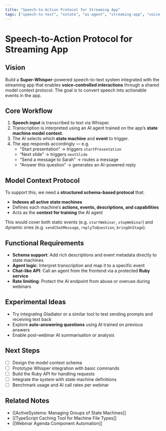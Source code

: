```yaml
---
title: "Speech-to-Action Protocol for Streaming App"
tags: ["speech-to-text", "xstate", "ai-agent", "streaming-app", "voice-control", "model-context"]
---
```


# Speech-to-Action Protocol for Streaming App

## Vision  
Build a **Super-Whisper**-powered speech-to-text system integrated with the streaming app that enables **voice-controlled interactions** through a shared model context protocol. The goal is to convert speech into actionable events in the app.

## Core Workflow  
1. **Speech input** is transcribed to text via Whisper.  
2. Transcription is interpreted using an AI agent trained on the app’s **state machine model context**.  
3. The AI selects which **state machine** and **event** to trigger.  
4. The app responds accordingly — e.g.  
   - “Start presentation” → triggers `startPresentation`  
   - “Next slide” → triggers `nextSlide`  
   - “Send a message to Sarah” → routes a message  
   - “Answer this question” → generates an AI-powered reply  

## Model Context Protocol  
To support this, we need a **structured schema-based protocol** that:  
- **Indexes all active state machines**  
- Defines each machine’s **actions, events, descriptions, and capabilities**  
- Acts as the **context for training** the AI agent  

This would cover both static events (e.g. `startWebinar`, `stopWebinar`) and dynamic ones (e.g. `sendChatMessage`, `replyToQuestion`, `bringOnStage`).

## Functional Requirements  
- **Schema support**: Add rich descriptions and event metadata directly to state machines  
- **Agent logic**: Interpret transcription and map it to a specific event  
- **Chat-like API**: Call an agent from the frontend via a protected **Ruby service**  
- **Rate limiting**: Protect the AI endpoint from abuse or overuse during webinars  

## Experimental Ideas  
- Try integrating Gladiator or a similar tool to test sending prompts and receiving text back  
- Explore **auto-answering questions** using AI trained on previous answers  
- Enable post-webinar AI summarisation or analysis  

## Next Steps  
- [ ] Design the model context schema  
- [ ] Prototype Whisper integration with basic commands  
- [ ] Build the Ruby API for handling requests  
- [ ] Integrate the system with state machine definitions  
- [ ] Benchmark usage and AI call rates per webinar  

## Related Notes  
- [[ActiveSystems: Managing Groups of State Machines]]  
- [[TypeScript Caching Tool for Machine File Types]]  
- [[Webinar Agenda Component Automation]]